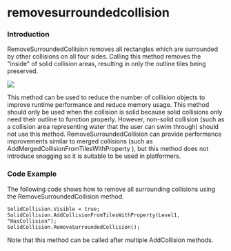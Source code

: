 # removesurroundedcollision

### Introduction

RemoveSurroundedCollision  removes all rectangles which are surrounded by other collisions on all four sides. Calling this method removes the "inside" of solid collision areas, resulting in only the outline tiles being preserved.

![](../../../../media/2017-11-img_5a1081a9209fb.png)

This method can be used to reduce the number of collision objects to improve runtime performance and reduce memory usage. This method should only be used when the collision is solid because solid collisions only need their outline to function properly. However, non-solid collision (such as a collision area representing water that the user can swim through) should not use this method. RemoveSurroundedCollision  can provide performance improvements similar to merged collisions (such as AddMergedCollisionFromTilesWithProperty ), but this method does not introduce snagging so it is suitable to be used in platformers.

### Code Example

The following code shows how to remove all surrounding collisions using the RemoveSurroundedCollision  method.

```lang:c#
SolidCollision.Visible = true;
SolidCollision.AddCollisionFromTilesWithProperty(Level1, "HasCollision");
SolidCollision.RemoveSurroundedCollision();
```

Note that this method can be called after multiple AddCollision methods.
